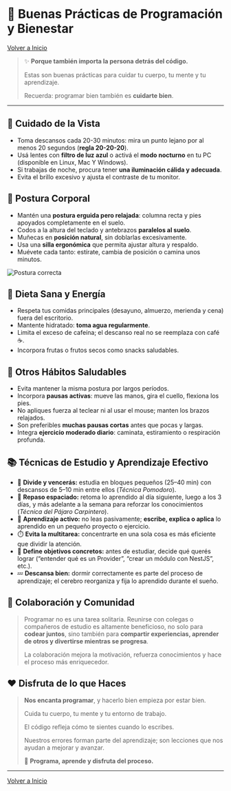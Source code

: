 # 🧠 Buenas Prácticas de Programación y Bienestar

[Volver a Inicio](../README.md)

> ✨ **Porque también importa la persona detrás del código.**
>
> Estas son buenas prácticas para cuidar tu cuerpo, tu mente y tu aprendizaje.
>
> Recuerda: programar bien también es **cuidarte bien**.

---

## 👀 Cuidado de la Vista

- Toma descansos cada 20-30 minutos: mira un punto lejano por al menos 20 segundos (**regla 20-20-20**).
- Usá lentes con **filtro de luz azul** o activá el **modo nocturno** en tu PC (disponible en Linux, Mac Y Windows).
- Si trabajas de noche, procura tener **una iluminación cálida y adecuada**.
- Evita el brillo excesivo y ajusta el contraste de tu monitor.

## 💪 Postura Corporal

- Mantén una **postura erguida pero relajada**: columna recta y pies apoyados completamente en el suelo.
- Codos a la altura del teclado y antebrazos **paralelos al suelo**.
- Muñecas en **posición natural**, sin doblarlas excesivamente.
- Usa una **silla ergonómica** que permita ajustar altura y respaldo.
- Muévete cada tanto: estírate, cambia de posición o camina unos minutos.

![Postura correcta](https://www.hospitaldeltrabajador.cl/images/librariesprovider4/default-album/postura2.png)

## 🍎 Dieta Sana y Energía

- Respeta tus comidas principales (desayuno, almuerzo, merienda y cena) fuera del escritorio.
- Mantente hidratado: **toma agua regularmente**.
- Limita el exceso de cafeína; el descanso real no se reemplaza con café ☕.
- Incorpora frutas o frutos secos como snacks saludables.

## 🧘 Otros Hábitos Saludables

- Evita mantener la misma postura por largos períodos.
- Incorpora **pausas activas**: mueve las manos, gira el cuello, flexiona los pies.
- No apliques fuerza al teclear ni al usar el mouse; manten los brazos relajados.
- Son preferibles **muchas pausas cortas** antes que pocas y largas.
- Integra **ejercicio moderado diario**: caminata, estiramiento o respiración profunda.

## 📚 Técnicas de Estudio y Aprendizaje Efectivo

- 🧩 **Divide y vencerás:** estudia en bloques pequeños (25–40 min) con descansos de 5–10 min entre ellos (_Técnica Pomodoro_).
- 🔁 **Repaso espaciado:** retoma lo aprendido al día siguiente, luego a los 3 días, y más adelante a la semana para reforzar los conocimientos (_Técnica del Pájaro Carpintero_).
- 🧠 **Aprendizaje activo:** no leas pasivamente; **escribe, explica o aplica** lo aprendido en un pequeño proyecto o ejercicio.
- ⏱️ **Evita la multitarea:** concentrarte en una sola cosa es más eficiente que dividir la atención.
- 🎯 **Define objetivos concretos:** antes de estudiar, decide qué querés lograr (“entender qué es un Provider”, “crear un módulo con NestJS”, etc.).
- 💤 **Descansa bien:** dormir correctamente es parte del proceso de aprendizaje; el cerebro reorganiza y fija lo aprendido durante el sueño.

## 🤝 Colaboración y Comunidad

> Programar no es una tarea solitaria. Reunirse con colegas o compañeros de estudio es altamente beneficioso, no solo para **codear juntos**, sino también para **compartir experiencias, aprender de otros y divertirse mientras se progresa**.
>
> La colaboración mejora la motivación, refuerza conocimientos y hace el proceso más enriquecedor.

## ❤️ Disfruta de lo que Haces

> **Nos encanta programar**, y hacerlo bien empieza por estar bien.
>
> Cuida tu cuerpo, tu mente y tu entorno de trabajo.
>
> El código refleja cómo te sientes cuando lo escribes.
>
> Nuestros errores forman parte del aprendizaje; son lecciones que nos ayudan a mejorar y avanzar.
>
> 🚀 **Programa, aprende y disfruta del proceso.**

---

[Volver a Inicio](../README.md)

